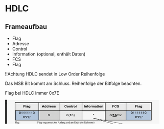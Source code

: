 # HDLC

## Frameaufbau


- Flag
- Adresse
- Control
- Information (optional, enthält Daten)
- FCS
- Flag

!!Achtung HDLC sendet in Low Order Reihenfolge

Das MSB Bit kommt am Schluss. Reihenfolge der Bitfolge beachten.

Flag bei HDLC immer 0x7E

![image](../assets/hdlc_frame.png)


